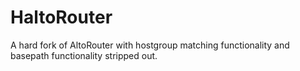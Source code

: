 HaltoRouter
===========

A hard fork of AltoRouter with hostgroup matching functionality and basepath functionality stripped out.
